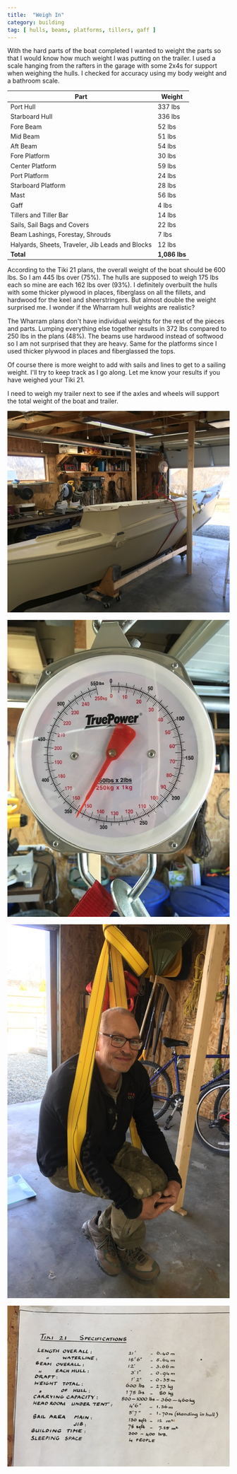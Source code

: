 ```yaml
---
title:  "Weigh In"
category: building
tag: [ hulls, beams, platforms, tillers, gaff ]
---
```


With the hard parts of the boat completed I wanted to weight the parts so that I would know how much weight I was putting on the trailer. I used a scale hanging from the rafters in the garage with some 2x4s for support when weighing the hulls. I checked for accuracy using my body weight and a bathroom scale.

| Part | Weight |
| --- | ----------- |
| Port Hull | 337 lbs |
| Starboard Hull | 336 lbs |
| Fore Beam | 52 lbs |
| Mid Beam | 51 lbs |
| Aft Beam | 54 lbs |
| Fore Platform | 30 lbs |
| Center Platform | 59 lbs |
| Port Platform | 24 lbs |
| Starboard Platform | 28 lbs |
| Mast | 56 lbs |
| Gaff | 4 lbs |
| Tillers and Tiller Bar | 14 lbs |
| Sails, Sail Bags and Covers | 22 lbs |
| Beam Lashings, Forestay, Shrouds | 7 lbs |
| Halyards, Sheets, Traveler, Jib Leads and Blocks | 12 lbs |
| **Total** | **1,086 lbs** |

According to the Tiki 21 plans, the overall weight of the boat should be 600 lbs. So I am 445 lbs over (75%). The hulls are supposed to weigh 175 lbs each so mine are each 162 lbs over (93%). I definitely overbuilt the hulls with some thicker plywood in places, fiberglass on all the fillets, and hardwood for the keel and sheerstringers. But almost double the weight surprised me. I wonder if the Wharram hull weights are realistic?

The Wharram plans don't have individual weights for the rest of the pieces and parts. Lumping everything else together results in 372 lbs compared to 250 lbs in the plans (48%). The beams use hardwood instead of softwood so I am not surprised that they are heavy. Same for the platforms since I used thicker plywood in places and fiberglassed the tops.

Of course there is more weight to add with sails and lines to get to a sailing weight. I'll try to keep track as I go along. Let me know your results if you have weighed your Tiki 21.

I need to weigh my trailer next to see if the axles and wheels will support the total weight of the boat and trailer.

![Weighing a Hull](/assets/images/weigh-hull-1.jpeg)

![337 lbs](/assets/images/weigh-hull-2.jpeg)

![Test Weight](/assets/images/weigh-bo.jpeg)

![Tiki 21 Specs](/assets/images/weigh-specs.jpeg)
